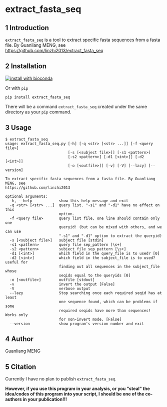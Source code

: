 # extract_fasta_seq

## 1 Introduction


`extract_fasta_seq` is a tool to extract specific fasta sequences from a fasta file. By Guanliang MENG, see https://github.com/linzhi2013/extract_fasta_seq

## 2 Installation

[![install with bioconda](https://img.shields.io/badge/install%20with-bioconda-brightgreen.svg?style=flat)](http://bioconda.github.io/recipes/extract_fasta_seq/README.html)

Or with `pip`

    pip install extract_fasta_seq

There will be a command `extract_fasta_seq` created under the same directory as your `pip` command.

## 3 Usage
    
    $ extract_fasta_seq
    usage: extract_fasta_seq.py [-h] [-q <str> [<str> ...]] [-f <query file>]
                                [-s [<subject file>]] [-s1 <pattern>]
                                [-s2 <pattern>] [-d1 [<int>]] [-d2 [<int>]]
                                [-o [<outfile>]] [-v] [-V] [--lazy] [--version]

    To extract specific fasta sequences from a fasta file. By Guanliang MENG, see
    https://github.com/linzhi2013

    optional arguments:
      -h, --help            show this help message and exit
      -q <str> [<str> ...]  query list. "-s1" and "-d1" have no effect on this
                            option.
      -f <query file>       query list file, one line should contain only one
                            queryid! (but can be mixed with others, and we can use
                            "-s1" and "-d1" option to extract the queryid)
      -s [<subject file>]   subject file [stdin]
      -s1 <pattern>         query file sep_pattern [\s+]
      -s2 <pattern>         subject file sep_pattern [\s+]
      -d1 [<int>]           which field in the query_file is to used? [0]
      -d2 [<int>]           which field in the subject_file is to used? useful for
                            finding out all sequences in the subject_file whose
                            seqids equal to the queryids [0]
      -o [<outfile>]        outfile [stdout]
      -v                    invert the output [False]
      -V                    verbose output
      --lazy                Stop searching once each required seqid has at least
                            one sequence found, which can be problems if some
                            required seqids have more than sequences! Works only
                            for non-invert mode. [False]
      --version             show program's version number and exit
        
## 4 Author
Guanliang MENG

## 5 Citation
Currently I have no plan to publish `extract_fasta_seq`.

**However, if you use this program in your analysis, or you "steal" the idea/codes of this program into your script, I should be one of the co-authors in your publication!!!**





